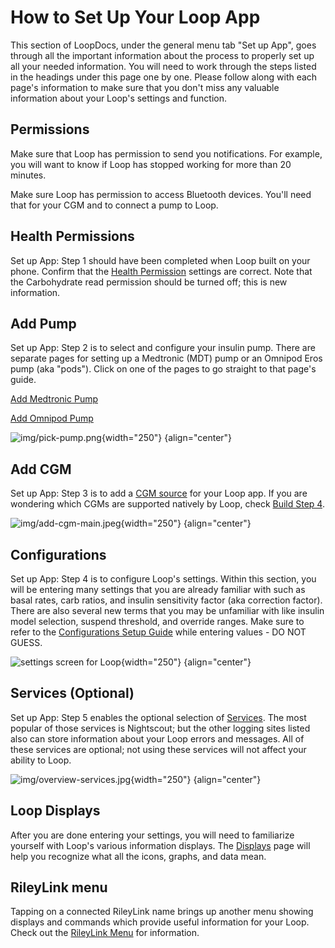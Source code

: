 # How to Set Up Your Loop App

This section of LoopDocs, under the general menu tab "Set up App", goes through all the important information about the process to properly set up all your needed information. You will need to work through the steps listed in the headings under this page one by one. Please follow along with each page's information to make sure that you don't miss any valuable information about your Loop's settings and function.

## Permissions

Make sure that Loop has permission to send you notifications. For example, you will want to know if Loop has stopped working for more than 20 minutes.

Make sure Loop has permission to access Bluetooth devices.  You'll need that for your CGM and to connect a pump to Loop.

## Health Permissions

Set up App: Step 1 should have been completed when Loop built on your phone.  Confirm that the [Health Permission](../build/health.md) settings are correct. Note that the Carbohydrate read permission should be turned off; this is new information.

## Add Pump

Set up App: Step 2 is to select and configure your insulin pump. There are separate pages for setting up a Medtronic (MDT) pump or an Omnipod Eros pump (aka "pods"). Click on one of the pages to go straight to that page's guide.

[Add Medtronic Pump](loop-settings/mdt-pump.md)

[Add Omnipod Pump](loop-settings/omnipod-pump.md)

![img/pick-pump.png](img/pick-pump.png){width="250"}
{align="center"}

## Add CGM

Set up App: Step 3 is to add a [CGM source](loop-settings/cgm.md) for your Loop app. If you are wondering which CGMs are supported natively by Loop, check [Build Step 4](../build/step4.md).

![img/add-cgm-main.jpeg](img/add-cgm-main.jpeg){width="250"}
{align="center"}

## Configurations

Set up App: Step 4 is to configure Loop's settings. Within this section, you will be entering many settings that you are already familiar with such as basal rates, carb ratios, and insulin sensitivity factor (aka correction factor). There are also several new terms that you may be unfamiliar with like insulin model selection, suspend threshold, and override ranges. Make sure to refer to the [Configurations Setup Guide](loop-settings/configurations.md) while entering values - DO NOT GUESS.

![settings screen for Loop](img/loop-settings-config-v2-2-5.png){width="250"}
{align="center"}

## Services (Optional)

Set up App: Step 5 enables the optional selection of [Services](loop-settings/services.md). The most popular of those services is Nightscout; but the other logging sites listed also can store information about your Loop errors and messages. All of these services are optional; not using these services will not affect your ability to Loop.

![img/overview-services.jpg](img/overview-services.jpg){width="250"}
{align="center"}

## Loop Displays

After you are done entering your settings, you will need to familiarize yourself with Loop's various information displays. The [Displays](loop-settings/displays.md) page will help you recognize what all the icons, graphs, and data mean.

## RileyLink menu

Tapping on a connected RileyLink name brings up another menu showing displays and commands which provide useful information for your Loop. Check out the [RileyLink Menu](loop-settings/rileylink.md) for information.
